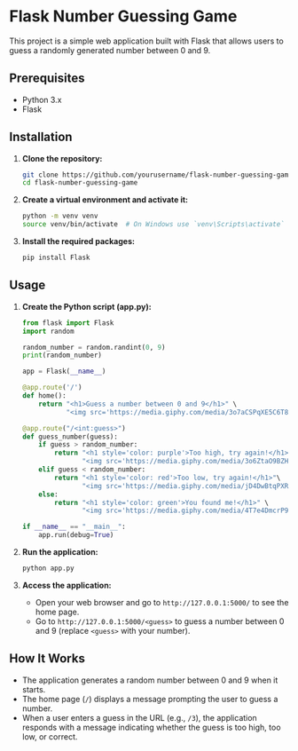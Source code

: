# Flask Number Guessing Game

This project is a simple web application built with Flask that allows users to guess a randomly generated number between 0 and 9.

## Prerequisites

- Python 3.x
- Flask

## Installation

1. **Clone the repository:**

   ```sh
   git clone https://github.com/yourusername/flask-number-guessing-game.git
   cd flask-number-guessing-game
   ```

2. **Create a virtual environment and activate it:**

   ```sh
   python -m venv venv
   source venv/bin/activate  # On Windows use `venv\Scripts\activate`
   ```

3. **Install the required packages:**
   ```sh
   pip install Flask
   ```

## Usage

1. **Create the Python script (app.py):**

   ```python
   from flask import Flask
   import random

   random_number = random.randint(0, 9)
   print(random_number)

   app = Flask(__name__)

   @app.route('/')
   def home():
       return "<h1>Guess a number between 0 and 9</h1>" \
              "<img src='https://media.giphy.com/media/3o7aCSPqXE5C6T8tBC/giphy.gif'/>"

   @app.route("/<int:guess>")
   def guess_number(guess):
       if guess > random_number:
           return "<h1 style='color: purple'>Too high, try again!</h1>" \
                  "<img src='https://media.giphy.com/media/3o6ZtaO9BZHcOjmErm/giphy.gif'/>"
       elif guess < random_number:
           return "<h1 style='color: red'>Too low, try again!</h1>"\
                  "<img src='https://media.giphy.com/media/jD4DwBtqPXRXa/giphy.gif'/>"
       else:
           return "<h1 style='color: green'>You found me!</h1>" \
                  "<img src='https://media.giphy.com/media/4T7e4DmcrP9du/giphy.gif'/>"

   if __name__ == "__main__":
       app.run(debug=True)
   ```

2. **Run the application:**

   ```sh
   python app.py
   ```

3. **Access the application:**
   - Open your web browser and go to `http://127.0.0.1:5000/` to see the home page.
   - Go to `http://127.0.0.1:5000/<guess>` to guess a number between 0 and 9 (replace `<guess>` with your number).

## How It Works

- The application generates a random number between 0 and 9 when it starts.
- The home page (`/`) displays a message prompting the user to guess a number.
- When a user enters a guess in the URL (e.g., `/3`), the application responds with a message indicating whether the guess is too high, too low, or correct.
